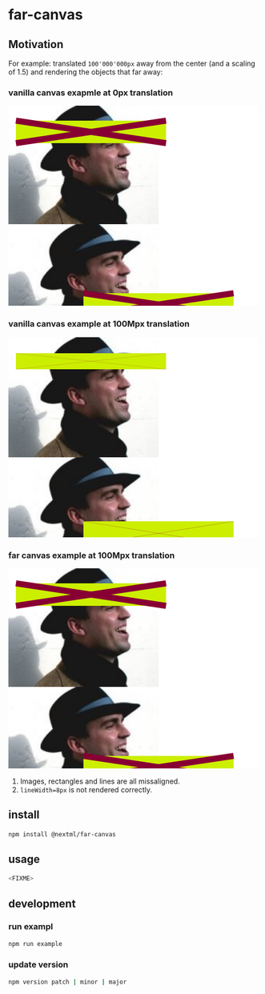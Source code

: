 # far-canvas

## Motivation

For example: translated `100'000'000px` away from the center (and a scaling of 1.5) and rendering the objects that far away:

### vanilla canvas exapmle at 0px translation
<img
  src="static/reference-canvas.png"
  alt="vanilla canvas example"
  title="Vanilla Canvas Example"
  style="display: inline-block; margin: 0 auto;">

### vanilla canvas example at 100Mpx translation
<img
  src="static/vanilla-canvas.png"
  alt="vanilla canvas example"
  title="Vanilla Canvas Example"
  style="display: inline-block; margin: 0 auto;">

### far canvas example at 100Mpx translation
<img
  src="static/far-canvas.png"
  alt="far canvas example"
  title="Far Canvas Example"
  style="display: inline-block; margin: 0 auto;">

1. Images, rectangles and lines are all missaligned.
2. `lineWidth=8px` is not rendered correctly.

## install

```bash
npm install @nextml/far-canvas
```

## usage

```javascript
<FIXME>
```

## development
### run exampl
```bash
npm run example
```

### update version
```bash
npm version patch | minor | major
```
